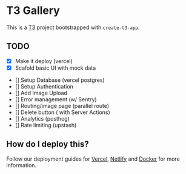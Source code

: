# T3 Gallery

This is a [T3](https://create.t3.gg/) project bootstrapped with `create-t3-app`.

## TODO

- [x] Make it deploy (vercel)
- [x] Scafold basic UI with mock data
- [] Setup Database (vercel postgres)
- [] Setup Authentication
- [] Add Image Upload
- [] Error management (w/ Sentry)
- [] Routing/image page (parallel route)
- [] Delete button ( with Server Actions)
- [] Analytics (posthog)
- [] Rate limiting (upstash)

## How do I deploy this?

Follow our deployment guides for [Vercel](https://create.t3.gg/en/deployment/vercel), [Netlify](https://create.t3.gg/en/deployment/netlify) and [Docker](https://create.t3.gg/en/deployment/docker) for more information.

